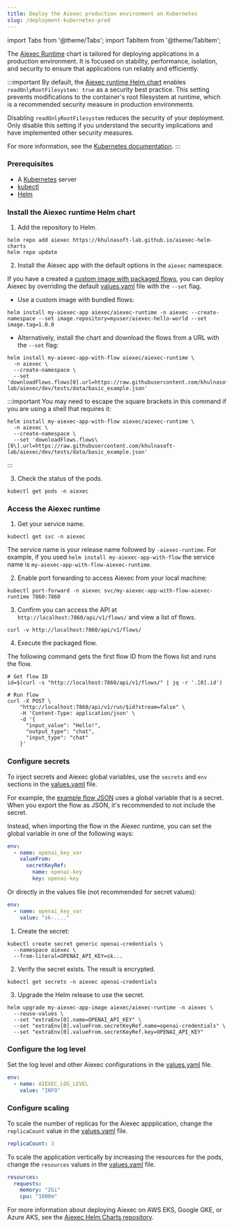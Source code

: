 ```yaml
---
title: Deploy the Aiexec production environment on Kubernetes
slug: /deployment-kubernetes-prod
---
```


import Tabs from '@theme/Tabs';
import TabItem from '@theme/TabItem';

The [Aiexec Runtime](https://github.com/khulnasoft-lab/aiexec-helm-charts/blob/main/charts/aiexec-runtime) chart is tailored for deploying applications in a production environment. It is focused on stability, performance, isolation, and security to ensure that applications run reliably and efficiently.

:::important
By default, the [Aiexec runtime Helm chart](https://github.com/khulnasoft-lab/aiexec-helm-charts/blob/main/charts/aiexec-runtime/values.yaml#L46) enables `readOnlyRootFilesystem: true` as a security best practice. This setting prevents modifications to the container's root filesystem at runtime, which is a recommended security measure in production environments.

Disabling `readOnlyRootFilesystem` reduces the security of your deployment. Only disable this setting if you understand the security implications and have implemented other security measures.

For more information, see the [Kubernetes documentation](https://kubernetes.io/docs/tasks/configure-pod-container/security-context/).
:::

### Prerequisites

- A [Kubernetes](https://kubernetes.io/docs/setup/) server
- [kubectl](https://kubernetes.io/docs/tasks/tools/#kubectl)
- [Helm](https://helm.sh/docs/intro/install/)

### Install the Aiexec runtime Helm chart

1. Add the repository to Helm.

```shell
helm repo add aiexec https://khulnasoft-lab.github.io/aiexec-helm-charts
helm repo update
```

2. Install the Aiexec app with the default options in the `aiexec` namespace.

If you have a created a [custom image with packaged flows](/deployment-docker#package-your-flow-as-a-docker-image), you can deploy Aiexec by overriding the default [values.yaml](https://github.com/khulnasoft-lab/aiexec-helm-charts/blob/main/charts/aiexec-runtime/values.yaml) file with the `--set` flag.

* Use a custom image with bundled flows:
```shell
helm install my-aiexec-app aiexec/aiexec-runtime -n aiexec --create-namespace --set image.repository=myuser/aiexec-hello-world --set image.tag=1.0.0
```

* Alternatively, install the chart and download the flows from a URL with the `--set` flag:
```shell
helm install my-aiexec-app-with-flow aiexec/aiexec-runtime \
  -n aiexec \
  --create-namespace \
  --set 'downloadFlows.flows[0].url=https://raw.githubusercontent.com/khulnasoft-lab/aiexec/dev/tests/data/basic_example.json'
```

:::important
You may need to escape the square brackets in this command if you are using a shell that requires it:
```shell
helm install my-aiexec-app-with-flow aiexec/aiexec-runtime \
  -n aiexec \
  --create-namespace \
  --set 'downloadFlows.flows\[0\].url=https://raw.githubusercontent.com/khulnasoft-lab/aiexec/dev/tests/data/basic_example.json'
```
:::

3. Check the status of the pods.
```shell
kubectl get pods -n aiexec
```

### Access the Aiexec runtime

1. Get your service name.
```shell
kubectl get svc -n aiexec
```

The service name is your release name followed by `-aiexec-runtime`. For example, if you used `helm install my-aiexec-app-with-flow` the service name is `my-aiexec-app-with-flow-aiexec-runtime`.

2. Enable port forwarding to access Aiexec from your local machine:

```shell
kubectl port-forward -n aiexec svc/my-aiexec-app-with-flow-aiexec-runtime 7860:7860
```

3. Confirm you can access the API at `http://localhost:7860/api/v1/flows/` and view a list of flows.
```shell
curl -v http://localhost:7860/api/v1/flows/
```

4. Execute the packaged flow.

The following command gets the first flow ID from the flows list and runs the flow.

```shell
# Get flow ID
id=$(curl -s "http://localhost:7860/api/v1/flows/" | jq -r '.[0].id')

# Run flow
curl -X POST \
    "http://localhost:7860/api/v1/run/$id?stream=false" \
    -H 'Content-Type: application/json' \
    -d '{
      "input_value": "Hello!",
      "output_type": "chat",
      "input_type": "chat"
    }'
```

### Configure secrets

To inject secrets and Aiexec global variables, use the `secrets` and `env` sections in the [values.yaml](https://github.com/khulnasoft-lab/aiexec-helm-charts/blob/main/charts/aiexec-runtime/values.yaml) file.

For example, the [example flow JSON](https://raw.githubusercontent.com/khulnasoft-lab/aiexec-helm-charts/refs/heads/main/examples/flows/basic-prompting-hello-world.json) uses a global variable that is a secret. When you export the flow as JSON, it's recommended to not include the secret.

Instead, when importing the flow in the Aiexec runtime, you can set the global variable in one of the following ways:

<Tabs>
<TabItem value="values" label="Using values.yaml">

```yaml
env:
  - name: openai_key_var
    valueFrom:
      secretKeyRef:
        name: openai-key
        key: openai-key
```

Or directly in the values file (not recommended for secret values):

```yaml
env:
  - name: openai_key_var
    value: "sk-...."
```

</TabItem>
<TabItem value="helm" label="Using Helm Commands">

1. Create the secret:
```shell
kubectl create secret generic openai-credentials \
  --namespace aiexec \
  --from-literal=OPENAI_API_KEY=sk...
```

2. Verify the secret exists. The result is encrypted.
```shell
kubectl get secrets -n aiexec openai-credentials
```

3. Upgrade the Helm release to use the secret.
```shell
helm upgrade my-aiexec-app-image aiexec/aiexec-runtime -n aiexec \
  --reuse-values \
  --set "extraEnv[0].name=OPENAI_API_KEY" \
  --set "extraEnv[0].valueFrom.secretKeyRef.name=openai-credentials" \
  --set "extraEnv[0].valueFrom.secretKeyRef.key=OPENAI_API_KEY"
```

</TabItem>
</Tabs>

### Configure the log level

Set the log level and other Aiexec configurations in the [values.yaml](https://github.com/khulnasoft-lab/aiexec-helm-charts/blob/main/charts/aiexec-runtime/values.yaml) file.

```yaml
env:
  - name: AIEXEC_LOG_LEVEL
    value: "INFO"
```

### Configure scaling

To scale the number of replicas for the Aiexec appplication, change the `replicaCount` value in the [values.yaml](https://github.com/khulnasoft-lab/aiexec-helm-charts/blob/main/charts/aiexec-runtime/values.yaml) file.

```yaml
replicaCount: 3
```

To scale the application vertically by increasing the resources for the pods, change the `resources` values in the [values.yaml](https://github.com/khulnasoft-lab/aiexec-helm-charts/blob/main/charts/aiexec-runtime/values.yaml) file.

```yaml
resources:
  requests:
    memory: "2Gi"
    cpu: "1000m"
```

For more information about deploying Aiexec on AWS EKS, Google GKE, or Azure AKS, see the [Aiexec Helm Charts repository](https://github.com/khulnasoft-lab/aiexec-helm-charts).




